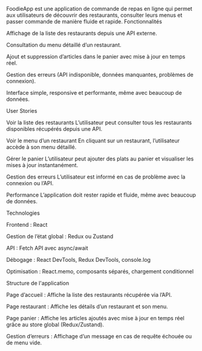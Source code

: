 FoodieApp est une application de commande de repas en ligne qui permet aux utilisateurs de découvrir des restaurants, consulter leurs menus et passer commande de manière fluide et rapide. 
Fonctionnalités

Affichage de la liste des restaurants depuis une API externe.

Consultation du menu détaillé d’un restaurant.

Ajout et suppression d’articles dans le panier avec mise à jour en temps réel.

Gestion des erreurs (API indisponible, données manquantes, problèmes de connexion).

Interface simple, responsive et performante, même avec beaucoup de données.

User Stories

Voir la liste des restaurants
L’utilisateur peut consulter tous les restaurants disponibles récupérés depuis une API.

Voir le menu d’un restaurant
En cliquant sur un restaurant, l’utilisateur accède à son menu détaillé.

Gérer le panier
L’utilisateur peut ajouter des plats au panier et visualiser les mises à jour instantanément.

Gestion des erreurs
L’utilisateur est informé en cas de problème avec la connexion ou l’API.

Performance
L’application doit rester rapide et fluide, même avec beaucoup de données.

Technologies

Frontend : React

Gestion de l’état global : Redux ou Zustand

API : Fetch API avec async/await

Débogage : React DevTools, Redux DevTools, console.log

Optimisation : React.memo, composants séparés, chargement conditionnel

Structure de l'application

Page d’accueil :
Affiche la liste des restaurants récupérée via l’API.

Page restaurant :
Affiche les détails d’un restaurant et son menu.

Page panier :
Affiche les articles ajoutés avec mise à jour en temps réel grâce au store global (Redux/Zustand).

Gestion d’erreurs :
Affichage d’un message en cas de requête échouée ou de menu vide.